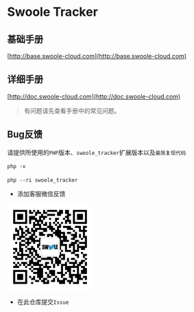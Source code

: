 # Swoole Tracker

## 基础手册

[http://base.swoole-cloud.com](http://base.swoole-cloud.com)

## 详细手册

[http://doc.swoole-cloud.com](http://doc.swoole-cloud.com)

> 有问题请先查看手册中的常见问题。

## Bug反馈

请提供所使用的`PHP`版本、`swoole_tracker`扩展版本以及`最简复现代码`

```shell
php -v

php --ri swoole_tracker
```

* 添加客服微信反馈

<img src="./wechat.png" width="200px" />

* 在此仓库提交`Issue`
